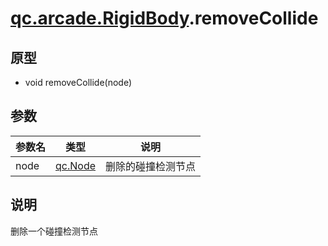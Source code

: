 # [qc.arcade.RigidBody](../RigidBody.md).removeCollide

## 原型
* void removeCollide(node)

## 参数
| 参数名 | 类型 | 说明 |
| ------------- | ------------- | -------------|
| node | [qc.Node](../../gameobject/CNode.md) | 删除的碰撞检测节点 |

## 说明
删除一个碰撞检测节点

